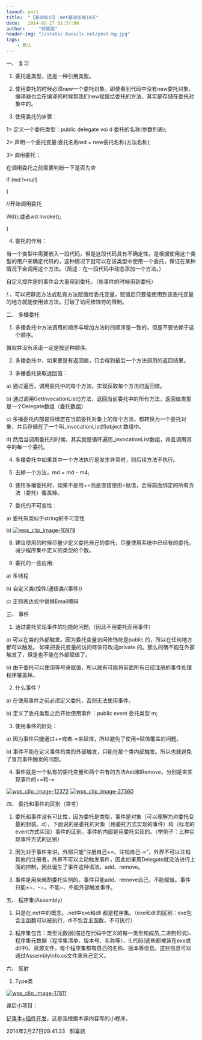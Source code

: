 ```yaml
---
layout: post
title:  "【基础知识】.Net基础加强10天"
date:   2014-02-27 01:37:00
author:     "郝喜路"
header-img: "//static.haoxilu.net/post-bg.jpg"
tags:
    - 默认
---
```

一、 复习

1. 委托是类型，还是一种引用类型。

2. 使用委托的时候必须new一个委托对象。即便看到代码中没有new委托对象，编译器也会在编译的时候帮我们new赋值给委托的方法，其实是存储在委托对象中的。

3. 使用委托的步骤：

1\> 定义一个委托类型：public delegate voi d 委托的名称(参数列表);

2\> 声明一个委托变量:委托名称wd = new委托名称(方法名称);

3\> 调用委托：

在调用委托之前需要判断一下是否为空

If (wd !=null)

{

//开始调用委托

Wd();或者wd.Invoke();

}

4. 委托的作用：

当一个类型中需要嵌入一段代码，但是这段代码具有不确定性，是根据使用这个类型的用户来确定代码的，这种情况下就可以在该类型中使用一个委托，保证在某种情况下会调用这个方法。（简述：在一段代码中动态添加一个方法。）

自定义控件是的事件会大量用到委托。（些事件的时候用到委托）

/.、可以把静态方法或私有方法赋值给委托变量，赋值后只要能使用到该委托变量的地方就能使用该方法。打破了访问修饰符的限制。

二、 多播委托

1. 多播委托中方法调用的顺序与增加方法时的顺序是一致的，但是不要依赖于这个顺序。

微软并没有承诺一定是按这种顺序。

2. 多播委托中，如果要是有返回值，只会得到最后一个方法调用的返回结果。

3. 多播委托获取返回值：

a) 通过遍历，调用委托中的每个方法，实现获取每个方法的返回值。

b) 通过调用GetInvocationList()方法，返回当前委托中的所有方法，返回值类型是一个Delegate数组（委托数组）

c) 多播委托内部是将绑定在当前委托对象上的每个方法，都转换为一个委托对象，并且存储在了一个叫\_invocationLIst的object 数组中。

d) 然后当调用委托的时候，其实就是循环遍历\_invocationList数组，并且调用其中的每一个委托。

4. 多播委托中如果其中一个方法执行是发生异常时，则后续方法不执行。

5. 去掉一个方法，md = md – m4;

6. 使用多播委托时，如果不是用+=而是直接使用=赋值，会将前面绑定的所有方法（委托）覆盖掉。

7. 委托的不可变性：

a) 委托有类似于string的不可变性

b) [![wps_clip_image-10979](http://images.cnitblog.com/blog/578906/201402/270936523492334.png "wps\_clip\_image-10979")](http://images.cnitblog.com/blog/578906/201402/270936515619988.png)

8. 建议使用的时候尽量少定义委托自己的委托，尽量使用系统中已经有的委托。减少程序集中定义的类型的个数。

9. 委托的一些应用:

a) 多线程

b) 自定义类(控件/通信类/(事件))

c) 正则表达式中替换Email掩码

三、 事件

1. 通过委托实现事件的功能的问题;（因此不用委托而用事件）

a) 可以在类的外部触发。因为委托变量访问修饰符是public 的，所以在任何地方都可以触发。 如果把委托变量的访问修饰符改成private 的。那么的确不能在外部触发了，但是也不能在外部赋值了。

b) 由于委托可以使用等号来赋值，所以就有可能将前面所有已经注册的事件处理程序覆盖掉。

2. 什么事件？

a) 在使用事件之前必须定义委托，否则无法使用事件。

b) 定义了委托类型之后开始使用事件：public event 委托类型 m;

3. 使用事件的好处：

a) 因为事件只能通过+=或者-=来赋值，所以避免了使用=赋值覆盖的问题。

b) 事件不能在定义事件的类的外部触发，只能在那个类内部触发。所以也就避免了冒充事件触发的问题。

4. 事件就是一个私有的委托变量和两个共有的方法Add和Remove，分别是来实现事件的+=和-=

[![wps_clip_image-12372](http://images.cnitblog.com/blog/578906/201402/270936541089135.png "wps\_clip\_image-12372")](http://images.cnitblog.com/blog/578906/201402/270936535793806.png) [![wps_clip_image-27360](http://images.cnitblog.com/blog/578906/201402/270936552211107.png "wps\_clip\_image-27360")](http://images.cnitblog.com/blog/578906/201402/270936546986249.png)

四、 委托和事件的区别（常考）

1. 委托和事件没有可比性，因为委托是类型，事件是对象（可以理解为对委托变量的封装。d），下面说的是委托的对象（用委托方式实现的事件）和（标准的event方式实现）事件的区别。事件的内部是用委托实现的。（举例子：三种实现事件方式的区别）

2. 因为对于事件来讲，外部只能“注册自己+=、注销自己-=”，外界不可以注销其他的注册者，外界不可以主动触发事件，因此如果用Delegate就没法进行上面的控制，因此诞生了事件这种语法。add、remove。

3. 事件是用来阉割委托实例的。事件只能add、remove自己，不能赋值。事件只能+=、-=，不能=、不能外部触发事件。

五、 程序集(Assembly)

1. 只是在.net中的概念。.net中exe和dll 都是程序集。（exe和dll的区别：exe包含主函数可以被执行，dl不包含主函数，不可执行）

2. 程序集包含：类型元数据(描述在代码中定义的每一类型和成员,二进制形式)、程序集元数据（程序集清单、版本号、名称等）、IL代码(这些都被装在exe或dll中)、资源文件。每个程序集都有自己的名称、版本等信息。这些信息可以通过AssemblyInfo.cs文件来自己定义。

六、 反射

1. Type类

[![wps_clip_image-17811](http://images.cnitblog.com/blog/578906/201402/270936570234394.png "wps\_clip\_image-17811")](http://images.cnitblog.com/blog/578906/201402/270936561147250.png)

课后小项目：&nbsp;

[记事本+插件开发](http://pan.baidu.com/s/1dDId1ux "记事本+插件开发")，这是我根据本课内容写的小程序。

2014年2月27日09:41:23 &nbsp; 郝喜路&nbsp;

&nbsp;


